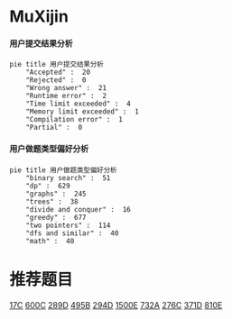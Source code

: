 # MuXijin

<!-- tabs:start -->



#### **用户提交结果分析**

```mermaid
pie title 用户提交结果分析
    "Accepted" :  20
    "Rejected" :  0
    "Wrong answer" :  21
    "Runtime error" :  2
    "Time limit exceeded" :  4
    "Memory limit exceeded" :  1
    "Compilation error" :  1
    "Partial" :  0
```

#### **用户做题类型偏好分析**

```mermaid
pie title 用户做题类型偏好分析
    "binary search" :  51
    "dp" :  629
    "graphs" :  245
    "trees" :  38
    "divide and conquer" :  16
    "greedy" :  677
    "two pointers" :  114
    "dfs and similar" :  40
    "math" :  40
```



<!-- tabs:end -->
# 推荐题目
[17C](https://codeforces.com/contest/17/problem/C)
[600C](https://codeforces.com/contest/600/problem/C)
[289D](https://codeforces.com/contest/289/problem/D)
[495B](https://codeforces.com/contest/495/problem/B)
[294D](https://codeforces.com/contest/294/problem/D)
[1500E](https://codeforces.com/contest/1500/problem/E)
[732A](https://codeforces.com/contest/732/problem/A)
[276C](https://codeforces.com/contest/276/problem/C)
[371D](https://codeforces.com/contest/371/problem/D)
[810E](https://codeforces.com/contest/810/problem/E)
